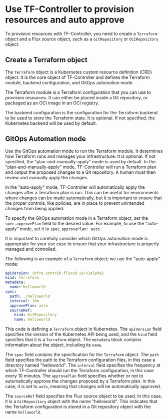 # Use TF-Controller to provision resources and auto approve

To provision resources with TF-Controller, you need to create a `Terraform` object and a Flux source object, 
such as a `GitRepository` or `OCIRepository` object.

## Create a Terraform object

The `Terraform` object is a Kubernetes custom resource definition (CRD) object.
It is the core object of TF-Controller and defines
the Terraform module, backend configuration, and GitOps automation mode.

The Terraform module is a Terraform configuration that you can use to provision resources.
It can either be placed inside a Git repository, or packaged as an OCI image in an OCI registry.

The backend configuration is the configuration for the Terraform backend to be used to store the Terraform state.
It is optional. If not specified, the Kubernetes backend will be used by default.

## GitOps Automation mode

Use the GitOps automation mode to run the Terraform module. It determines how Terraform runs and manages your infrastructure. It is optional. If not specified, the "plan-and-manually-apply" mode is used by default.
In the "plan-and-manually-apply" mode,
TF-Controller will run a Terraform plan and output the proposed changes to a Git repository.
A human must then review and manually apply the changes.

In the "auto-apply" mode, TF-Controller will automatically apply the changes after a Terraform plan is run.
This can be useful for environments where changes can be made automatically,
but it is important to ensure that the proper controls, like policies, are in place to prevent unintended changes
from being applied.

To specify the GitOps automation mode in a Terraform object, set the `spec.approvePlan` field to the desired value. For example, to use the "auto-apply" mode, set it to `spec.approvePlan: auto`.

It is important to carefully consider which GitOps automation mode is appropriate for your use case to ensure that
your infrastructure is properly managed and controlled.

The following is an example of a `Terraform` object; we use the "auto-apply" mode:

```yaml hl_lines="8"
apiVersion: infra.contrib.fluxcd.io/v1alpha2
kind: Terraform
metadata:
  name: helloworld
spec:
  path: ./helloworld
  interval: 10m
  approvePlan: auto
  sourceRef:
    kind: GitRepository
    name: helloworld
```

This code is defining a `Terraform` object in Kubernetes.
The `apiVersion` field specifies the version of the Kubernetes API being used,
and the `kind` field specifies that it is a `Terraform` object.
The `metadata` block contains information about the object, including its `name`.

The `spec` field contains the specification for the `Terraform` object.
The `path` field specifies the path to the Terraform configuration files,
in this case a directory named "helloworld".
The `interval` field specifies the frequency at which TF-Controller should run the Terraform configuration,
in this case every 10 minutes. The `approvePlan` field specifies whether or not
to automatically approve the changes proposed by a Terraform plan.
In this case, it is set to `auto`, meaning that changes will be automatically approved.

The `sourceRef` field specifies the Flux source object to be used.
In this case, it is a `GitRepository` object with the name "helloworld".
This indicates that the Terraform configuration is stored in a Git repository object with the name `helloworld`.
